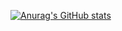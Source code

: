 
[![Anurag's GitHub stats](https://github-readme-stats.vercel.app/api?LinconlG=anuraghazra)](https://github.com/anuraghazra/github-readme-stats)
